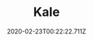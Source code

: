 ---
templateKey: blog-post
featuredpost: false
date: 2020-02-23T00:22:22.711Z
title: Kale
description: The waxy leaves are great in soups and stir frys.
type: vegetable
sellPrice: 110
energy: 50
health: 22
featuredimage: /img/Kale.png
tags:
  - Spring
  - edible
  - vegetable
  - Salmon Dinner
  - Stir Fry
  - pickles
---